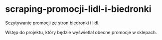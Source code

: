 # scraping-promocji-lidl-i-biedronki
Sczytywanie promocji ze stron biedronki i lidl.

Wstęp do projektu, który będzie wyświetlał obecne promocje w sklepach.
